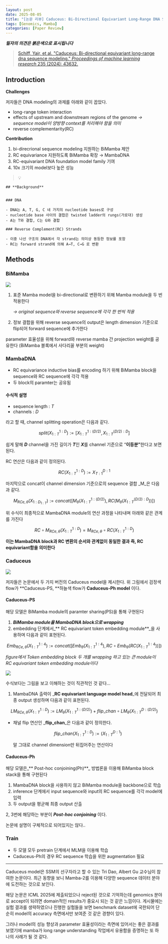 ```yaml
---
layout: post
date: 2025-08-05
title: "[논문 리뷰] Caduceus: Bi-Directional Equivariant Long-Range DNA Sequence Modeling"
tags: [Genomics, Mamba]
categories: [Paper Review]
---
```


<span class="notion-red">_**필자의 의견은 붉은색으로 표시됩니다**_</span>


> [Schiff, Yair, et al. "Caduceus: Bi-directional equivariant long-range dna sequence modeling." ](https://pmc.ncbi.nlm.nih.gov/articles/PMC12189541/)[_Proceedings of machine learning research_](https://pmc.ncbi.nlm.nih.gov/articles/PMC12189541/)[ 235 (2024): 43632.](https://pmc.ncbi.nlm.nih.gov/articles/PMC12189541/)



## Introduction


**Challenges**


저자들은 DNA modeling의 과제를 아래와 같이 꼽았다.

- long-range token interaction
- effects of upstream and downstream regions of the genome 
_→ sequence model이 양방향 context를 처리해야 함을 의미_
- reverse complementarity(RC)

**Contribution**

1. bi-direcrional sequence modeling 지원하는 BiMamba 제안
1. RC equivariance 지원하도록 BiMamba 확장 → MambaDNA
1. RC-equivariant DNA foundation model family 기여
1. 10x 크기의 model보다 높은 성능

> 💡 


	## **Background**


	### DNA

	- DNA는 A, T, G, C 네 가지의 nucleotide bases로 구성
	- nucleotide base 사이의 결합은 twisted ladder의 rungs(가로대) 생성
	- A는 T와 결합, C는 G와 결합

	### Reverse Complement(RC) Strands

	- 이중 나선 구조의 DNA에서 각 strand는 의미상 동등한 정보를 포함
	- RC는 forward strand에 의해 A→T, C→G 로 변환


## Methods



### BiMamba


![](https://prod-files-secure.s3.us-west-2.amazonaws.com/542b861c-36a8-4051-84e5-8804b6728dba/2c247d59-7815-4980-99f0-8f0d21f445a7/image.png?X-Amz-Algorithm=AWS4-HMAC-SHA256&X-Amz-Content-Sha256=UNSIGNED-PAYLOAD&X-Amz-Credential=ASIAZI2LB466TIR7ROOL%2F20250913%2Fus-west-2%2Fs3%2Faws4_request&X-Amz-Date=20250913T090100Z&X-Amz-Expires=3600&X-Amz-Security-Token=IQoJb3JpZ2luX2VjEMb%2F%2F%2F%2F%2F%2F%2F%2F%2F%2FwEaCXVzLXdlc3QtMiJHMEUCIQDuMGMEV%2BvRMG%2FOqrxhjDE%2FodLQGV8IwSEG%2BiL3mLT43AIgJH2LZsMLcmklJn4vHyxD18VfS47anjlqDZhQuUGZZmAq%2FwMIPxAAGgw2Mzc0MjMxODM4MDUiDLZtpuNdv5ynrMJThCrcA01S0U4cK6rRQXPkVqD0YpJjloBrm%2Bmffvf65prTyBbnUvn1%2BrNg3a6%2BXVu%2BaHIACfN%2BeJh55k8dF9NyoktMdnhl9aYIFoIfa81bU3hSyDcDxnO70GQkUvb6qrb%2BhtTNOxuZebQrzvdcg%2BVKLdI97aWsqjwGfL9vVTodG%2BkwsxnV6rvfnMeVFq5b97T%2BCHJaAk0J1P8gV3Fh2wnTc8G5GCyw8y1vZKLBBfF%2F4Tvwd1nm%2BMHUaLd0YbIYQUMBNMurkj5bpS2wG%2B%2F4h2LfeUaDiKwxqY33PrKk%2Fx5c6XN80xlCP%2FmX%2B%2FB0SpyOf1zUUxtKbPN3UuJ%2B1nzrqvRdRbAM6qIrWZj1UfLqCLaY0vBPu7xyikKLcIGTjsLxhhj3YrNBZvvoi%2FJJmM7QCmsskUSSr1uWbxxmDPmMnNHRMabRp86lpCbrza7mZfa0Z%2BjuTMgmitw%2B9Ngz7ftqwWC2eNcs0lmAzDo2nGOaUS7iBKb9xa6Mf3nihu%2F%2BVPiFExN1um%2BL5DszQ1x4eb8XjqkIC6VVq64utwY3Yhdnj8e8WwWLO6I8Ygf%2B98CaGsfjiv1EO5YFS%2BLGM1mRwroNC1C9B0JMw0g1IdMoAk7IsrilCCyCzWEeWvimr06bdZgE8QvIMJmYlMYGOqUBwuqNHAvuNuuav2ow%2FTrCmMaAUOjUlOceT%2Bl0%2FO9QepiPfa3y3gmWHjwxCwuv1Ibs2o8CmceCP0DONrRaMzFXoNnE8zmNkthovGdq%2FJTZGOqfJNjJQWXNB5eGLItMrHK3FtDLkULkG%2F31o1qdTMkQgfydUAYjAlvB0%2Fpw3MiqjadEZKMKJ5BU4zxNJRLCvjsIP8haD4%2BV5Hs%2BCKg40TzFpOFU5D%2Fj&X-Amz-Signature=befc8fb39fd649a145be259e10751b5efe9d4a753aba842b133a94d53540cc5e&X-Amz-SignedHeaders=host&x-amz-checksum-mode=ENABLED&x-id=GetObject)

1. 표준 Mamba model을 bi-directional로 변환하기 위해 Mamba module을 두 번 적용한다

	_→ original sequence와 reverse sequence에 각각 한 번씩 적용_

1. 정보 결합을 위해 reverse sequence의 output은 length dimension 기준으로 flip되어 forward sequence에 추가한다

parameter 효율성을 위해 forward와 reverse mamba 간 projection weight를 공유한다 (BiMamba 블록에서 사다리꼴 부분의 weight)



### MambaDNA

- RC equivariance inductive bias를 encoding 하기 위해 BiMamba block을 sequence와 RC sequence에 각각 적용
- 두 block의 paramter는 공유됨


#### 수식적 설명

- sequence length : _T_
- channels : _D_

라고 할 때,  channel splitting operation은 다음과 같다.


$$
split(X^{1:D}_{1:T}):=[X^{1:(D/2)}_{1:T},X^{(D/2):D}_{1:T}]
$$


<span class="notion-red">쉽게 말해 </span><span class="notion-red">_**D**_</span><span class="notion-red"> channel을 가진 길이가 </span><span class="notion-red">_**T**_</span><span class="notion-red">인 </span><span class="notion-red">_**X**_</span><span class="notion-red">를 channel 기준으로 “</span><span class="notion-red">**이등분”**</span><span class="notion-red">한다고 보면 된다.</span>


RC 연산은 다음과 같이 정의된다.


$$
RC(X^{1:D}_{1:T}):=X^{D:1}_{T:1}
$$


마지막으로 concat이 channel dimension 기준으로의 sequence 결합 _M_은 다음과 같다.


$$
M_{RCe,\theta}(X_{1:D_{1:T}}):=concat([M_{\theta}(X^{1:(D/2)}_{1:T}),RC(M_{\theta}(X^{(D/2):D}_{1:T}))])
$$


위 수식이 최종적으로 MambaDNA module의 연산 과정을 나타내며 아래와 같은 관계를 가진다


$$
RC\circ M_{RCe,\theta}(X^{1:D}_{1:T}) = M_{RCe,\theta} \circ RC(X^{1:D}_{1:T})
$$


**이는 MambaDNA block과 RC 변환의 순서와 관계없이 동일한 결과 즉, RC equivariant함을 의미한다**



### Caduceus


![](https://prod-files-secure.s3.us-west-2.amazonaws.com/542b861c-36a8-4051-84e5-8804b6728dba/f94a60d7-8145-473b-aef9-7c68d3ec604a/image.png?X-Amz-Algorithm=AWS4-HMAC-SHA256&X-Amz-Content-Sha256=UNSIGNED-PAYLOAD&X-Amz-Credential=ASIAZI2LB466TIR7ROOL%2F20250913%2Fus-west-2%2Fs3%2Faws4_request&X-Amz-Date=20250913T090100Z&X-Amz-Expires=3600&X-Amz-Security-Token=IQoJb3JpZ2luX2VjEMb%2F%2F%2F%2F%2F%2F%2F%2F%2F%2FwEaCXVzLXdlc3QtMiJHMEUCIQDuMGMEV%2BvRMG%2FOqrxhjDE%2FodLQGV8IwSEG%2BiL3mLT43AIgJH2LZsMLcmklJn4vHyxD18VfS47anjlqDZhQuUGZZmAq%2FwMIPxAAGgw2Mzc0MjMxODM4MDUiDLZtpuNdv5ynrMJThCrcA01S0U4cK6rRQXPkVqD0YpJjloBrm%2Bmffvf65prTyBbnUvn1%2BrNg3a6%2BXVu%2BaHIACfN%2BeJh55k8dF9NyoktMdnhl9aYIFoIfa81bU3hSyDcDxnO70GQkUvb6qrb%2BhtTNOxuZebQrzvdcg%2BVKLdI97aWsqjwGfL9vVTodG%2BkwsxnV6rvfnMeVFq5b97T%2BCHJaAk0J1P8gV3Fh2wnTc8G5GCyw8y1vZKLBBfF%2F4Tvwd1nm%2BMHUaLd0YbIYQUMBNMurkj5bpS2wG%2B%2F4h2LfeUaDiKwxqY33PrKk%2Fx5c6XN80xlCP%2FmX%2B%2FB0SpyOf1zUUxtKbPN3UuJ%2B1nzrqvRdRbAM6qIrWZj1UfLqCLaY0vBPu7xyikKLcIGTjsLxhhj3YrNBZvvoi%2FJJmM7QCmsskUSSr1uWbxxmDPmMnNHRMabRp86lpCbrza7mZfa0Z%2BjuTMgmitw%2B9Ngz7ftqwWC2eNcs0lmAzDo2nGOaUS7iBKb9xa6Mf3nihu%2F%2BVPiFExN1um%2BL5DszQ1x4eb8XjqkIC6VVq64utwY3Yhdnj8e8WwWLO6I8Ygf%2B98CaGsfjiv1EO5YFS%2BLGM1mRwroNC1C9B0JMw0g1IdMoAk7IsrilCCyCzWEeWvimr06bdZgE8QvIMJmYlMYGOqUBwuqNHAvuNuuav2ow%2FTrCmMaAUOjUlOceT%2Bl0%2FO9QepiPfa3y3gmWHjwxCwuv1Ibs2o8CmceCP0DONrRaMzFXoNnE8zmNkthovGdq%2FJTZGOqfJNjJQWXNB5eGLItMrHK3FtDLkULkG%2F31o1qdTMkQgfydUAYjAlvB0%2Fpw3MiqjadEZKMKJ5BU4zxNJRLCvjsIP8haD4%2BV5Hs%2BCKg40TzFpOFU5D%2Fj&X-Amz-Signature=236ed812bd3e0c719bd2dc6d3686387cdb2ad88216679b8170e8deed486ac5c7&X-Amz-SignedHeaders=host&x-amz-checksum-mode=ENABLED&x-id=GetObject)


저자들은 논문에서 두 가지 버전의 Caduceus model을 제시한다. 위 그림에서 검정색 flow가 **Caduceus-PS, **하늘색 flow가 **Caduceus-Ph model** 이다.



#### Caduceus-PS


해당 모델은 BiMamba module의 paramter sharing(PS)을 통해 구현된다

1. _**BiMamba module을 MambaDNA block으로 wrapping**_
1. embedding 단계에서_** RC equivariant token embedding module**_을 사용하며 다음과 같이 표현된다.

$$
Emb_{RCe,\theta}(X^{1:4}_{1:T}):=concat([Emb_{\theta}(X^{1:4}_{1:T}),RC \circ Emb_{\theta}(RC(X^{1:4}_{1:T}))])
$$


_figure에서 Token embedding block 두 개를 wrapping 하고 있는 큰 module이 RC equivariant token embedding module이다_


![](https://prod-files-secure.s3.us-west-2.amazonaws.com/542b861c-36a8-4051-84e5-8804b6728dba/b175e4da-71eb-4e91-8c23-a06dabe673c9/image.png?X-Amz-Algorithm=AWS4-HMAC-SHA256&X-Amz-Content-Sha256=UNSIGNED-PAYLOAD&X-Amz-Credential=ASIAZI2LB466TIR7ROOL%2F20250913%2Fus-west-2%2Fs3%2Faws4_request&X-Amz-Date=20250913T090101Z&X-Amz-Expires=3600&X-Amz-Security-Token=IQoJb3JpZ2luX2VjEMb%2F%2F%2F%2F%2F%2F%2F%2F%2F%2FwEaCXVzLXdlc3QtMiJHMEUCIQDuMGMEV%2BvRMG%2FOqrxhjDE%2FodLQGV8IwSEG%2BiL3mLT43AIgJH2LZsMLcmklJn4vHyxD18VfS47anjlqDZhQuUGZZmAq%2FwMIPxAAGgw2Mzc0MjMxODM4MDUiDLZtpuNdv5ynrMJThCrcA01S0U4cK6rRQXPkVqD0YpJjloBrm%2Bmffvf65prTyBbnUvn1%2BrNg3a6%2BXVu%2BaHIACfN%2BeJh55k8dF9NyoktMdnhl9aYIFoIfa81bU3hSyDcDxnO70GQkUvb6qrb%2BhtTNOxuZebQrzvdcg%2BVKLdI97aWsqjwGfL9vVTodG%2BkwsxnV6rvfnMeVFq5b97T%2BCHJaAk0J1P8gV3Fh2wnTc8G5GCyw8y1vZKLBBfF%2F4Tvwd1nm%2BMHUaLd0YbIYQUMBNMurkj5bpS2wG%2B%2F4h2LfeUaDiKwxqY33PrKk%2Fx5c6XN80xlCP%2FmX%2B%2FB0SpyOf1zUUxtKbPN3UuJ%2B1nzrqvRdRbAM6qIrWZj1UfLqCLaY0vBPu7xyikKLcIGTjsLxhhj3YrNBZvvoi%2FJJmM7QCmsskUSSr1uWbxxmDPmMnNHRMabRp86lpCbrza7mZfa0Z%2BjuTMgmitw%2B9Ngz7ftqwWC2eNcs0lmAzDo2nGOaUS7iBKb9xa6Mf3nihu%2F%2BVPiFExN1um%2BL5DszQ1x4eb8XjqkIC6VVq64utwY3Yhdnj8e8WwWLO6I8Ygf%2B98CaGsfjiv1EO5YFS%2BLGM1mRwroNC1C9B0JMw0g1IdMoAk7IsrilCCyCzWEeWvimr06bdZgE8QvIMJmYlMYGOqUBwuqNHAvuNuuav2ow%2FTrCmMaAUOjUlOceT%2Bl0%2FO9QepiPfa3y3gmWHjwxCwuv1Ibs2o8CmceCP0DONrRaMzFXoNnE8zmNkthovGdq%2FJTZGOqfJNjJQWXNB5eGLItMrHK3FtDLkULkG%2F31o1qdTMkQgfydUAYjAlvB0%2Fpw3MiqjadEZKMKJ5BU4zxNJRLCvjsIP8haD4%2BV5Hs%2BCKg40TzFpOFU5D%2Fj&X-Amz-Signature=48d5585a12f3f650f71f1df2b62c51b8106b923bcfb179a71e3920f30bc085d7&X-Amz-SignedHeaders=host&x-amz-checksum-mode=ENABLED&x-id=GetObject)


<span class="notion-red">수식보다는 그림을 보고 이해하는 것이 직관적인 것 같다…</span>

1. MambaDNA 출력이 _**RC equivariant language model head**_에 전달되어 최종 output 생성하며 다음과 같이 표현된다.

$$
LM_{RCe,\theta}(X^{1:D}_{1:T}):= LM_{\theta}(X^{1:(D/2)}_{1:T})+flip\_chan\circ LM_{\theta}(X^{D:(D/2)}_{1:T})
$$

- 채널 flip 연산인 _**flip\_chan**_은 다음과 같이 정의한다.

	$$
	flip\_chan(X^{1:D}_{1:T}):=(X^{D:1}_{1:T})
	$$


	말 그대로 channel dimension만 뒤집어주는 연산이다



#### Caduceus-Ph


해당 모델은_** Post-hoc conjoining(Ph)**_ 방법론을 이용해 BiMamba block stack을 통해 구현된다

1. MambaDNA block을 사용하지 않고 BiMamba module을 backbone으로 학습
1. inference 단계에서 input sequence와 input의 RC sequence를 각각 model에 입력
1. 두 output을 평균해 최종 output 산출

2, 3번에 해당하는 부분이 _**Post-hoc conjoining**_ 이다.


<span class="notion-red">논문에 설명이 구체적으로 되어있지는 않다..</span>



### Train

- 두 모델 모두 pretrain 단계에서 MLM을 이용해 학습
- Caduceus-Ph의 경우 RC sequence 학습을 위한 augmentation 필요

---


<span class="notion-red">Caduceus model은 SSM의 선구자라고 할 수 있는 Tri Dao, Albert Gu 교수님이 참여한 논문이다. 최근 동향을 보니 Mamba-2를 이용해 다양한 sequence 데이터 분야에 도전하는 것으로 보인다.</span>


<span class="notion-red">해당 논문은 ICML 2025에 제출되었으나 reject된 것으로 기억하는데 genomics 분야로 accept이 되려면 domain적인 results가 중요시 되는 것 같은 느낌이다. 게시물에는 실험 결과를 생략하였으나 진행한 실험들을 보면 benchmark dataset에 국한되어 단순히 model의 accuracy 측면에서만 보여준 것 같은 경향이 있다.</span>


<span class="notion-red">그러나 model의 성능 향상과 parameter 효율성이라는 측면에 있어서는 좋은 결과를 보였기에 mamba가 long range understanding 작업에서 유용함을 증명하는 또 하나의 사례가 될 것 같다.</span>

